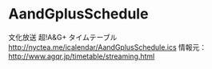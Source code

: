 # AandGplusSchedule

文化放送 超!A&G+ タイムテーブル
http://nyctea.me/icalendar/AandGplusSchedule.ics
情報元：http://www.agqr.jp/timetable/streaming.html 
